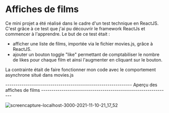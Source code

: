 # Affiches de films

Ce mini projet a été réalisé dans le cadre d'un test technique en ReactJS. C'est grâce à ce test que j'ai pu découvrir le framework ReactJs et commencer à l'apprendre.
Le but de ce test était :
- afficher une liste de films, importée via le fichier movies.js, grâce à ReactJS.
- ajouter un bouton toggle "like" permettant de comptabiliser le nombre de likes pour chaque film et ainsi l'augmenter en cliquant sur le bouton.


La contrainte était de faire fonctionner mon code avec le comportement asynchrone situé dans movies.js

-------------------------------------------------------------- Aperçu des affiches de films ---------------------------------------------------------------

![screencapture-localhost-3000-2021-11-10-21_17_52](https://user-images.githubusercontent.com/58372973/141187138-3ae557ce-9def-42fe-820d-645fcd6fa6f7.png)
